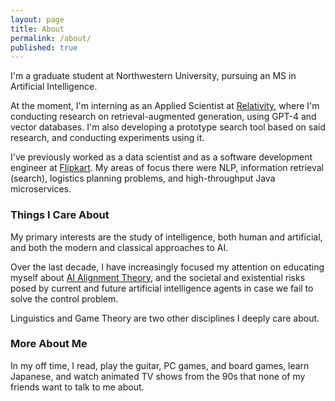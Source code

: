 ```yaml
---
layout: page
title: About
permalink: /about/
published: true
---
```


I'm a graduate student at Northwestern University, pursuing an MS in Artificial Intelligence. 

At the moment, I'm interning as an Applied Scientist at [Relativity](https://www.relativity.com/), where I'm conducting research on retrieval-augmented generation, using GPT-4 and vector databases. I'm also developing a prototype search tool based on said research, and conducting experiments using it.

I've previously worked as a data scientist and as a software development engineer at [Flipkart](https://en.wikipedia.org/wiki/Flipkart). My areas of focus there were NLP, information retrieval (search), logistics planning problems, and high-throughput Java microservices. 

### Things I Care About

My primary interests are the study of intelligence, both human and artificial, and both the modern and classical approaches to AI. 

Over the last decade, I have increasingly focused my attention on educating myself about [AI Alignment Theory](https://en.wikipedia.org/wiki/AI_alignment), and the societal and existential risks posed by current and future artificial intelligence agents in case we fail to solve the control problem. 

Linguistics and Game Theory are two other disciplines I deeply care about.

### More About Me

In my off time, I read, play the guitar, PC games, and board games, learn Japanese, and watch animated TV shows from the 90s that none of my friends want to talk to me about.
